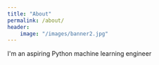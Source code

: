 ```yaml
---
title: "About"
permalink: /about/
header:
	image: "/images/banner2.jpg"
---
```


I'm an aspiring Python machine learning engineer 